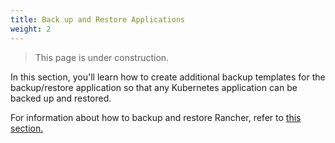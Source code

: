 ```yaml
---
title: Back up and Restore Applications
weight: 2
---
```


> This page is under construction.

In this section, you'll learn how to create additional backup templates for the backup/restore application so that any Kubernetes application can be backed up and restored.

For information about how to backup and restore Rancher, refer to [this section.](../../backup-restore)
